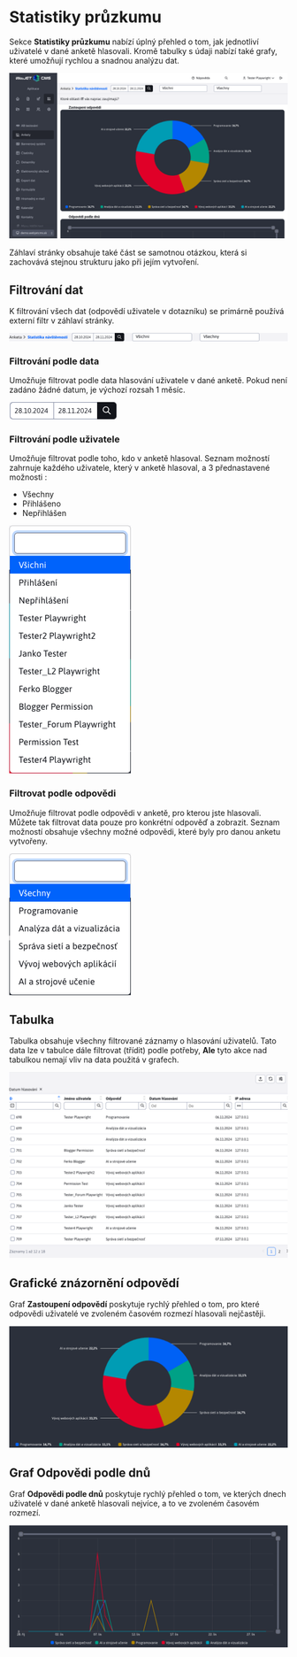 # Statistiky průzkumu

Sekce **Statistiky průzkumu** nabízí úplný přehled o tom, jak jednotliví uživatelé v dané anketě hlasovali. Kromě tabulky s údaji nabízí také grafy, které umožňují rychlou a snadnou analýzu dat.

![](inquiry-stat_page.png)

Záhlaví stránky obsahuje také část se samotnou otázkou, která si zachovává stejnou strukturu jako při jejím vytvoření.

## Filtrování dat

K filtrování všech dat (odpovědí uživatele v dotazníku) se primárně používá externí filtr v záhlaví stránky.

![](inquiry-stat_filter.png)

### Filtrování podle data

Umožňuje filtrovat podle data hlasování uživatele v dané anketě. Pokud není zadáno žádné datum, je výchozí rozsah 1 měsíc.

![](inquiry-stat_filter_dayDate.png)

### Filtrování podle uživatele

Umožňuje filtrovat podle toho, kdo v anketě hlasoval. Seznam možností zahrnuje každého uživatele, který v anketě hlasoval, a 3 přednastavené možnosti :
- Všechny
- Přihlášeno
- Nepřihlášen

![](inquiry-stat_filter_userSelect.png)

### Filtrovat podle odpovědi

Umožňuje filtrovat podle odpovědi v anketě, pro kterou jste hlasovali. Můžete tak filtrovat data pouze pro konkrétní odpověď a zobrazit. Seznam možností obsahuje všechny možné odpovědi, které byly pro danou anketu vytvořeny.

![](inquiry-stat_filter_answerSelect.png)

## Tabulka

Tabulka obsahuje všechny filtrované záznamy o hlasování uživatelů. Tato data lze v tabulce dále filtrovat (třídit) podle potřeby, **Ale** tyto akce nad tabulkou nemají vliv na data použitá v grafech.

![](inquiry-stat_table.png)

## Grafické znázornění odpovědí

Graf **Zastoupení odpovědí** poskytuje rychlý přehled o tom, pro které odpovědi uživatelé ve zvoleném časovém rozmezí hlasovali nejčastěji.

![](inquiry-stat_pie_chart.png)

## Graf Odpovědi podle dnů

Graf **Odpovědi podle dnů** poskytuje rychlý přehled o tom, ve kterých dnech uživatelé v dané anketě hlasovali nejvíce, a to ve zvoleném časovém rozmezí.

![](inquiry-stat_line_chart.png)
